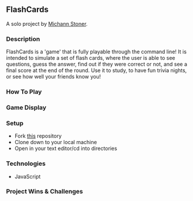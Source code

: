 ## FlashCards 

A solo project by [Michann Stoner](https://github.com/michannstoner).

### Description 

FlashCards is a 'game' that is fully playable through the command line! It is intended to simulate a set of flash cards, where the user is able to see questions, guess the answer, find out if they were correct or not, and see a final score at the end of the round. Use it to study, to have fun trivia nights, or see how well your friends know you! 

### How To Play

### Game Display


### Setup

- Fork [this](https://github.com/michannstoner/flashcards) repository 
- Clone down to your local machine 
- Open in your text editor/cd into directories

### Technologies 

- JavaScript 

### Project Wins & Challenges 
